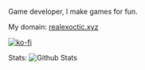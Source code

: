 Game developer, I make games for fun.

My domain: [realexoctic.xyz](https://realexoctic.xyz)


[![ko-fi](https://www.ko-fi.com/img/githubbutton_sm.svg)](https://ko-fi.com/Y8Y532A3X)

Stats:
![Github Stats](https://github-readme-stats.vercel.app/api?username=RealExoctic&show_icons=true&theme=dark)
